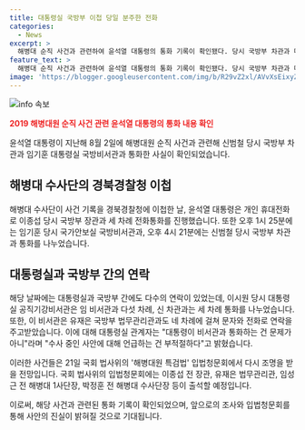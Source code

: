 ```yaml
---
title: 대통령실 국방부 이첩 당일 분주한 전화
categories:
  - News
excerpt: >
  해병대 순직 사건과 관련하여 윤석열 대통령의 통화 기록이 확인됐다. 당시 국방부 차관과 대통령실 국방비서관과의 전화통화 내용은 알 수 없지만, 이에 대한 관심이 증폭되고 있다. 국회 법사위의 해병대원 특검법 입법청문회에서 관련 인물들이 출석할 예정이며, 사건의 진실이 밝혀질 것으로 기대된다.
feature_text: >
  해병대 순직 사건과 관련하여 윤석열 대통령의 통화 기록이 확인됐다. 당시 국방부 차관과 대통령실 국방비서관과의 전화통화 내용은 알 수 없지만, 이에 대한 관심이 증폭되고 있다. 국회 법사위의 해병대원 특검법 입법청문회에서 관련 인물들이 출석할 예정이며, 사건의 진실이 밝혀질 것으로 기대된다.
image: 'https://blogger.googleusercontent.com/img/b/R29vZ2xl/AVvXsEixyZcFfHzMRdzZMjFBmAUKJYCLCGyLL1o632UiGVXcaFdKo_bkvkuCioo0uUKlGfBVcT3P84aROyZIXSBEx3Aw5nCQ3pTgDom1WDC4m8eifvWiAmWEEVb4x6G_l8C0QH225ldMjyaFvpxGEBGNO37VmDTDMHGhJPq73UglMfDca1-0aw/s1600/blogspot.png'
---
```


<p><img src="https://blogger.googleusercontent.com/img/b/R29vZ2xl/AVvXsEixyZcFfHzMRdzZMjFBmAUKJYCLCGyLL1o632UiGVXcaFdKo_bkvkuCioo0uUKlGfBVcT3P84aROyZIXSBEx3Aw5nCQ3pTgDom1WDC4m8eifvWiAmWEEVb4x6G_l8C0QH225ldMjyaFvpxGEBGNO37VmDTDMHGhJPq73UglMfDca1-0aw/s1600/blogspot.png" alt="info 속보" /></p>

<p><b><span style="color: #ee2323;">2019 해병대원 순직 사건 관련 윤석열 대통령의 통화 내용 확인</span></b></p>

<p>윤석열 대통령이 지난해 8월 2일에 해병대원 순직 사건과 관련해 신범철 당시 국방부 차관과 임기훈 대통령실 국방비서관과 통화한 사실이 확인되었습니다.</p>

<h2 data-ke-size="size26">해병대 수사단의 경북경찰청 이첩</h2>

<p>해병대 수사단이 사건 기록을 경북경찰청에 이첩한 날, 윤석열 대통령은 개인 휴대전화로 이종섭 당시 국방부 장관과 세 차례 전화통화를 진행했습니다. 또한 오후 1시 25분에는 임기훈 당시 국가안보실 국방비서관과, 오후 4시 21분에는 신범철 당시 국방부 차관과 통화를 나누었습니다.</p>

<p data-ke-size="size16"></p>

<h2 data-ke-size="size26">대통령실과 국방부 간의 연락</h2>

<p>해당 날짜에는 대통령실과 국방부 간에도 다수의 연락이 있었는데, 이시원 당시 대통령실 공직기강비서관은 임 비서관과 다섯 차례, 신 차관과는 세 차례 통화를 나누었습니다. 또한, 이 비서관은 유재은 국방부 법무관리관과도 네 차례에 걸쳐 문자와 전화로 연락을 주고받았습니다. 이에 대해 대통령실 관계자는 "대통령이 비서관과 통화하는 건 문제가 아니"라며 "수사 중인 사안에 대해 언급하는 건 부적절하다"고 밝혔습니다.</p>

<p data-ke-size="size16"></p>

<p>이러한 사건들은 21일 국회 법사위의 '해병대원 특검법' 입법청문회에서 다시 조명을 받을 전망입니다. 국회 법사위의 입법청문회에는 이종섭 전 장관, 유재은 법무관리관, 임성근 전 해병대 1사단장, 박정훈 전 해병대 수사단장 등이 출석할 예정입니다.</p>

<p>이로써, 해당 사건과 관련된 통화 기록이 확인되었으며, 앞으로의 조사와 입법청문회를 통해 사안의 진실이 밝혀질 것으로 기대됩니다.</p>

